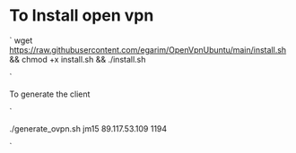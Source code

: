 
# To Install open vpn

`
wget https://raw.githubusercontent.com/egarim/OpenVpnUbuntu/main/install.sh && chmod +x install.sh && ./install.sh

`

To generate the client


`

 ./generate_ovpn.sh jm15 89.117.53.109 1194

`